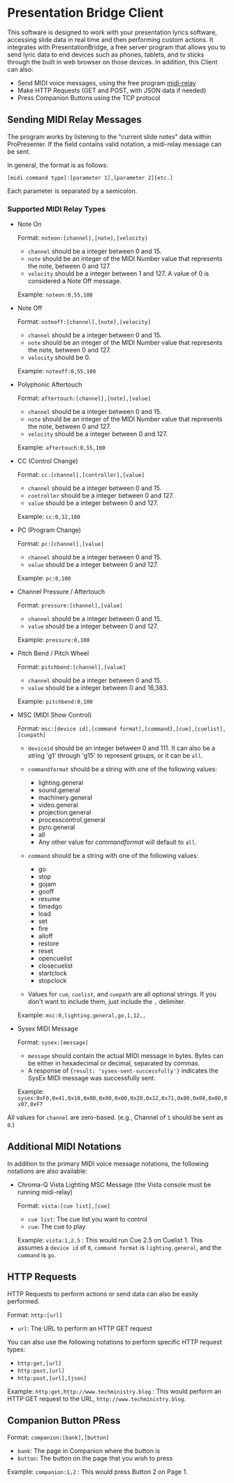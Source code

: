 # Presentation Bridge Client

This software is designed to work with your presentation lyrics software, accessing slide data in real time and then performing custom actions. It integrates with PresentationBridge, a free server program that allows you to send lyric data to end devices such as phones, tablets, and tv sticks through the built in web browser on those devices. In addition, this Client can also:
* Send MIDI voice messages, using the free program [midi-relay](http://github.com/josephdadams/midi-relay)
* Make HTTP Requests (GET and POST, with JSON data if needed)
* Press Companion Buttons using the TCP protocol

## Sending MIDI Relay Messages

The program works by listening to the "current slide notes" data within ProPresenter. If the field contains valid notation, a midi-relay message can be sent.

In general, the format is as follows:

`[midi command type]:[parameter 1],[parameter 2][etc.]`

Each parameter is separated by a semicolon.

### Supported MIDI Relay Types
* Note On

	Format: `noteon:[channel],[note],[velocity]`
	
	* `channel` should be a integer between 0 and 15.
	* `note` should be an integer of the MIDI Number value that represents the note, between 0 and 127.
	* `velocity` should be a integer between 1 and 127. A value of 0 is considered a Note Off message.

	Example: `noteon:0,55,100`
	
* Note Off

	Format: `noteoff:[channel],[note],[velocity]`
	
	* `channel` should be a integer between 0 and 15.
	* `note` should be an integer of the MIDI Number value that represents the note, between 0 and 127.
	* `velocity` should be 0.

	Example: `noteoff:0,55,100`

* Polyphonic Aftertouch

	Format: `aftertouch:[channel],[note],[value]`
	
	* `channel` should be a integer between 0 and 15.
	* `note` should be an integer of the MIDI Number value that represents the note, between 0 and 127.
	* `velocity` should be a integer between 0 and 127.

	Example: `aftertouch:0,55,100`

* CC (Control Change)

	Format: `cc:[channel],[controller],[value]`
	
	* `channel` should be a integer between 0 and 15.
	* `controller` should be a integer between 0 and 127.
	* `value` should be a integer between 0 and 127.

	Example: `cc:0,32,100`
	
* PC (Program Change)

	Format: `pc:[channel],[value]`

	* `channel` should be a integer between 0 and 15.
	* `value` should be a integer between 0 and 127.

	Example: `pc:0,100`

* Channel Pressure / Aftertouch

	Format: `pressure:[channel],[value]`
	
	* `channel` should be a integer between 0 and 15.
	* `value` should be a integer between 0 and 127.

	Example: `pressure:0,100`

* Pitch Bend / Pitch Wheel

	Format: `pitchbend:[channel],[value]`
	
	* `channel` should be a integer between 0 and 15.
	* `value` should be a integer between 0 and 16,383.

	Example: `pitchbend:0,100`

* MSC (MIDI Show Control)

	Format: `msc:[device id],[command format],[command],[cue],[cuelist],[cuepath]`

	* `deviceid` should be an integer between 0 and 111. It can also be a string 'g1' through 'g15' to represent groups, or it can be `all`.

	* `commandformat` should be a string with one of the following values:
		* lighting.general
		* sound.general
		* machinery.general
		* video.general
		* projection.general
		* processcontrol.general
		* pyro.general
		* all
		* Any other value for _commandformat_ will default to `all`.
	
	* `command` should be a string with one of the following values:
		* go
		* stop
		* gojam
		* gooff
		* resume
		* timedgo
		* load
		* set
		* fire
		* alloff
		* restore
		* reset
		* opencuelist
		* closecuelist
		* startclock
		* stopclock

	* Values for `cue`, `cuelist`, and `cuepath` are all optional strings. If you don't want to include them, just include the `,` delimiter.

	Example: `msc:0,lighting.general,go,1,12,,`

* Sysex MIDI Message

	Format: `sysex:[message]`
	
	* `message` should contain the actual MIDI message in bytes. Bytes can be either in hexadecimal or decimal, separated by commas.
	* A response of `{result: 'sysex-sent-successfully'}` indicates the SysEx MIDI message was successfully sent.

	Example: `sysex:0xF0,0x41,0x10,0x00,0x00,0x00,0x20,0x12,0x71,0x00,0x08,0x00,0x07,0xF7`
	
All values for `channel` are zero-based. (e.g., Channel of `1` should be sent as `0`.)

## Additional MIDI Notations
In addition to the primary MIDI voice message notations, the following notations are also available:

* Chroma-Q Vista Lighting MSC Message (the Vista console must be running midi-relay)

	Format: `vista:[cue list],[cue]`

	* `cue list`: The cue list you want to control
	* `cue`: The cue to play

	Example: `vista:1,2.5` : This would run Cue 2.5 on Cuelist 1. This assumes a `device id` of `0`, `command format` is `lighting.general`, and the `command` is `go`.

## HTTP Requests
HTTP Requests to perform actions or send data can also be easily performed.

Format: `http:[url]`

* `url`: The URL to perform an HTTP GET request

You can also use the following notations to perform specific HTTP request types:

* `http:get,[url]`
* `http:post,[url]`
* `http:post,[url],[json]`

Example: `http:get,http://www.techministry.blog` : This would perform an HTTP GET request to the URL, `http://www.techministry.blog`.

## Companion Button PRess

Format: `companion:[bank],[button]`

* `bank`: The page in Companion where the button is
* `button`: The button on the page that you wish to press

Example: `companion:1,2` : This would press Button 2 on Page 1.